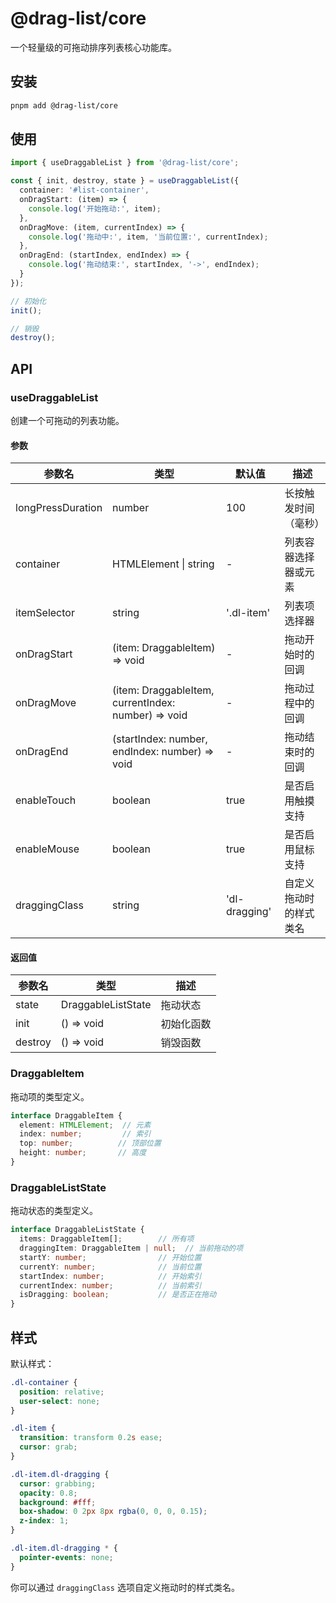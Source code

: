 # @drag-list/core

一个轻量级的可拖动排序列表核心功能库。

## 安装

```bash
pnpm add @drag-list/core
```

## 使用

```typescript
import { useDraggableList } from '@drag-list/core';

const { init, destroy, state } = useDraggableList({
  container: '#list-container',
  onDragStart: (item) => {
    console.log('开始拖动:', item);
  },
  onDragMove: (item, currentIndex) => {
    console.log('拖动中:', item, '当前位置:', currentIndex);
  },
  onDragEnd: (startIndex, endIndex) => {
    console.log('拖动结束:', startIndex, '->', endIndex);
  }
});

// 初始化
init();

// 销毁
destroy();
```

## API

### useDraggableList

创建一个可拖动的列表功能。

#### 参数

| 参数名 | 类型 | 默认值 | 描述 |
|--------|------|--------|------|
| longPressDuration | number | 100 | 长按触发时间（毫秒） |
| container | HTMLElement \| string | - | 列表容器选择器或元素 |
| itemSelector | string | '.dl-item' | 列表项选择器 |
| onDragStart | (item: DraggableItem) => void | - | 拖动开始时的回调 |
| onDragMove | (item: DraggableItem, currentIndex: number) => void | - | 拖动过程中的回调 |
| onDragEnd | (startIndex: number, endIndex: number) => void | - | 拖动结束时的回调 |
| enableTouch | boolean | true | 是否启用触摸支持 |
| enableMouse | boolean | true | 是否启用鼠标支持 |
| draggingClass | string | 'dl-dragging' | 自定义拖动时的样式类名 |

#### 返回值

| 参数名 | 类型 | 描述 |
|--------|------|------|
| state | DraggableListState | 拖动状态 |
| init | () => void | 初始化函数 |
| destroy | () => void | 销毁函数 |

### DraggableItem

拖动项的类型定义。

```typescript
interface DraggableItem {
  element: HTMLElement;  // 元素
  index: number;         // 索引
  top: number;          // 顶部位置
  height: number;       // 高度
}
```

### DraggableListState

拖动状态的类型定义。

```typescript
interface DraggableListState {
  items: DraggableItem[];        // 所有项
  draggingItem: DraggableItem | null;  // 当前拖动的项
  startY: number;                // 开始位置
  currentY: number;              // 当前位置
  startIndex: number;            // 开始索引
  currentIndex: number;          // 当前索引
  isDragging: boolean;           // 是否正在拖动
}
```

## 样式

默认样式：

```css
.dl-container {
  position: relative;
  user-select: none;
}

.dl-item {
  transition: transform 0.2s ease;
  cursor: grab;
}

.dl-item.dl-dragging {
  cursor: grabbing;
  opacity: 0.8;
  background: #fff;
  box-shadow: 0 2px 8px rgba(0, 0, 0, 0.15);
  z-index: 1;
}

.dl-item.dl-dragging * {
  pointer-events: none;
}
```

你可以通过 `draggingClass` 选项自定义拖动时的样式类名。 